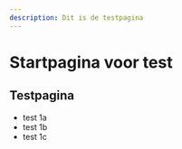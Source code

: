 ```yaml
---
description: Dit is de testpagina
---
```


# Startpagina voor test

## Testpagina

* test 1a
* test 1b
* test 1c

